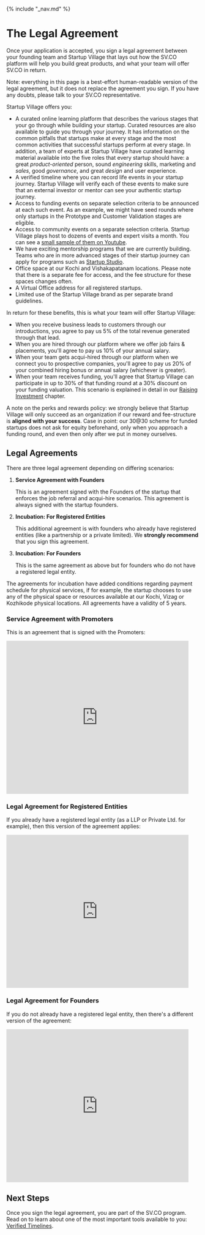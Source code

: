 {% include "_nav.md" %}

# The Legal Agreement

Once your application is accepted, you sign a legal agreement between your founding team and Startup Village that lays out how the SV.CO platform will help you build great products, and what your team will offer SV.CO in return.

Note: everything in this page is a best-effort human-readable version of the legal agreement, but it does not replace the agreement you sign. If you have any doubts, please talk to your SV.CO representative.

Startup Village offers you:

* A curated online learning platform that describes the various stages that your go through while building your startup. Curated resources are also available to guide you through your journey. It has information on the common pitfalls that startups make at every stage and the most common activities that successful startups perform at every stage. In addition, a team of experts at Startup Village have curated learning material available into the five roles that every startup should have: a great *product-oriented* person, sound *engineering* skills, marketing and *sales*, good *governance*, and great *design* and user experience.
* A verified timeline where you can record life events in your startup journey. Startup Village will verify each of these events to make sure that an external investor or mentor can see your authentic startup journey.
* Access to funding events on separate selection criteria to be announced at each such event. As an example, we might have seed rounds where only startups in the Prototype and Customer Validation stages are eligible.
* Access to community events on a separate selection criteria. Startup Village plays host to dozens of events and expert visits a month. You can see a [small sample of them on Youtube](https://www.youtube.com/user/TheStartupVillage).
* We have exciting mentorship programs that we are currently building. Teams who are in more advanced stages of their startup journey can apply for programs such as [Startup Studio](http://startupstudio.co.in).
* Office space at our Kochi and Vishakapatanam locations. Please note that there is a separate fee for access, and the fee structure for these spaces changes often.
* A Virtual Office address for all registered startups.
* Limited use of the Startup Village brand as per separate brand guidelines.

In return for these benefits, this is what your team will offer Startup Village:

* When you receive business leads to customers through our introductions, you agree to pay us 5% of the total revenue generated through that lead.
* When you are hired through our platform where we offer job fairs & placements, you'll agree to pay us 10% of your annual salary.
* When your team gets acqui-hired through our platform when we connect you to prospective companies, you'll agree to pay us 20% of your combined hiring bonus or annual salary (whichever is greater).
* When your team receives funding, you'll agree that Startup Village can participate in up to 30% of that funding round at a 30% discount on your funding valuation. This scenario is explained in detail in our [Raising Investment](6-raising-investment.md) chapter.

A note on the perks and rewards policy: we strongly believe that Startup Village will only succeed as an organization if our reward and fee-structure is **aligned with your success**. Case in point: our 30@30 scheme for funded startups does not ask for equity beforehand, only when you approach a funding round, and even then only after we put in money ourselves.

## Legal Agreements

There are three legal agreement depending on differing scenarios:

1. **Service Agreement with Founders**

   This is an agreement signed with the Founders of the startup that enforces the job referral and acqui-hire scenarios. This agreement is always signed with the startup founders.
   
2. **Incubation: For Registered Entities**

   This additional agreement is with founders who already have registered entities (like a partnership or a private limited). We **strongly recommend** that you sign this agreement.
   
3. **Incubation: For Founders**

   This is the same agreement as above but for founders who do not have a registered legal entity.
   
The agreements for incubation have added conditions regarding payment schedule for physical services, if for example, the startup chooses to use any of the physical space or resources available at our Kochi, Vizag or Kozhikode physical locations. All agreements have a validity of 5 years.

### Service Agreement with Promoters

This is an agreement that is signed with the Promoters:

<iframe src="https://www.slideshare.net/slideshow/embed_code/key/LbIal53MoA0g3O" width="476" height="400" frameborder="0" marginwidth="0" marginheight="0" scrolling="no"></iframe>

### Legal Agreement for Registered Entities

If you already have a registered legal entity (as a LLP or Private Ltd. for example), then this version of the agreement applies:

<iframe src="https://www.slideshare.net/slideshow/embed_code/key/gyQYJn3Gd33Zb9" width="476" height="400" frameborder="0" marginwidth="0" marginheight="0" scrolling="no"></iframe>

### Legal Agreement for Founders

If you do not already have a registered legal entity, then there's a different version of the agreement:

<iframe src="https://www.slideshare.net/slideshow/embed_code/key/kJt4PsLG26RROe" width="476" height="400" frameborder="0" marginwidth="0" marginheight="0" scrolling="no"></iframe>

## Next Steps
Once you sign the legal agreement, you are part of the SV.CO program. Read on to learn about one of the most important tools available to you: [Verified Timelines](3-verified-timelines.md).